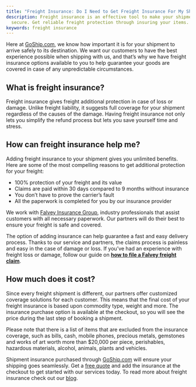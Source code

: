 ```yaml
---
title: "Freight Insurance: Do I Need to Get Freight Insurance For My Shipment?"
description: Freight insurance is an effective tool to make your shipments
  secure. Get reliable freight protection through insuring your items.
keywords: freight insurance
---
```

Here at [GoShip.com](https://www.goship.com/), we know how important it is for your shipment to arrive safely to its destination. We want our customers to have the best experience possible when shipping with us, and that’s why we have freight insurance options available to you to help guarantee your goods are covered in case of any unpredictable circumstances.

## **What is freight insurance?**

Freight insurance gives freight additional protection in case of loss or damage. Unlike freight liability, it suggests full coverage for your shipment regardless of the causes of the damage. Having freight insurance not only lets you simplify the refund process but lets you save yourself time and stress.

## **How can freight insurance help me?**

Adding freight insurance to your shipment gives you unlimited benefits. Here are some of the most compelling reasons to get additional protection for your freight:

* 100% protection of your freight and its value
* Claims are paid within 30 days compared to 9 months without insurance
* You don’t have to prove the carrier’s fault
* All the paperwork is completed for you by our insurance provider

We work with [Falvey Insurance Group](http://falveyshippers.com/), industry professionals that assist customers with all necessary paperwork. Our partners will do their best to ensure your freight is safe and covered.

The option of adding insurance can help guarantee a fast and easy delivery process. Thanks to our service and partners, the claims process is painless and easy in the case of damage or loss. If you’ve had an experience with freight loss or damage, follow our guide on **[how to file a Falvey freight claim](https://www.goship.com/resources/filing-a-falvey-freight-claim)**.

## **How much does it cost?**

Since every freight shipment is different, our partners offer customized coverage solutions for each customer. This means that the final cost of your freight insurance is based upon commodity type, weight and more. The insurance purchase option is available at the checkout, so you will see the price during the last step of booking a shipment.

Please note that there is a list of items that are excluded from the insurance coverage, such as bills, cash, mobile phones, precious metals, gemstones and works of art worth more than $20,000 per piece, perishables, hazardous materials, alcohol, animals, plants and vehicles. 

Shipment insurance purchased through [GoShip.com](https://www.goship.com/) will ensure your shipping goes seamlessly. Get a [free quote](https://beta.goship.com) and add the insurance at the checkout to get started with our services today. To read more about freight insurance check out our [blog](https://www.goship.com/blog/).